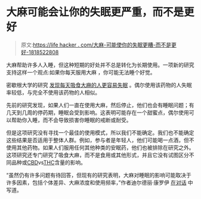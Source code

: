 # 大麻可能会让你的失眠更严重，而不是更好

> 原文:[https://life hacker . com/大麻-可能使你的失眠更糟-而不是更好-1818522808](https://lifehacker.com/cannabis-may-make-your-insomnia-worse-not-better-1818522808)

大麻帮助许多人入睡，但这种短期的好处并不总是转化为长期使用。一项新的研究支持这样一个观点:如果你每天服用大麻 ，你可能无法睡个好觉。

密歇根大学的研究 [发现每天吸食大麻的人更容易失眠](http://www.tandfonline.com/doi/full/10.1080/10550887.2015.1132986) 。偶尔使用该药物的人失眠率较低，与完全不使用该药物的人相似。

先前的研究发现，如果人们一直在使用大麻，然后停止，他们也会有睡眠问题；有几天到几周的停药期，睡眠会受到影响。这表明可能存在一个甜蜜点，偶尔使用可以帮助你入睡，而不会导致损害你睡眠的戒断或耐受。

但是这项研究没有寻找一个最佳的使用模式，所以我们不能确定。我们也不能确定这些结果是否适用于整体人群。例如，参与者是年轻人，他们可能喝一点酒，但不使用其他药物。如果人们服用任何其他种类的安眠药，他们也被排除在研究之外。这项研究还专门研究了吸食大麻，而不是食用或其他形式，并且它没有试图区分不同品种或[CBD](https://en.wikipedia.org/wiki/Cannabidiol)vs[THC](https://en.wikipedia.org/wiki/Tetrahydrocannabinol)含量的影响。

“虽然仍有许多问题有待回答，但现有的研究表明，大麻对睡眠的影响可能取决于许多因素，包括个体差异、大麻浓度和使用频率，”作者迪尔德丽·康罗伊 [在对话](https://theconversation.com/does-marijuana-affect-your-sleep-81661) 中写道。